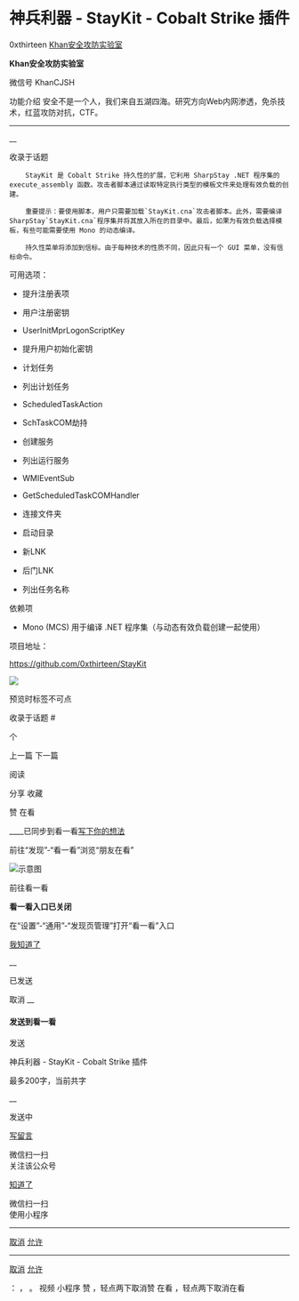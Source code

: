 #  神兵利器 - StayKit - Cobalt Strike 插件

0xthirteen  [ Khan安全攻防实验室 ](javascript:void\(0\);)

**Khan安全攻防实验室** ![]()

微信号 KhanCJSH

功能介绍 安全不是一个人，我们来自五湖四海。研究方向Web内网渗透，免杀技术，红蓝攻防对抗，CTF。

____

__

收录于话题

        StayKit 是 Cobalt Strike 持久性的扩展，它利用 SharpStay .NET 程序集的 execute_assembly 函数。攻击者脚本通过读取特定执行类型的模板文件来处理有效负载的创建。

        重要提示：要使用脚本，用户只需要加载`StayKit.cna`攻击者脚本。此外，需要编译SharpStay`StayKit.cna`程序集并将其放入所在的目录中。最后，如果为有效负载选择模板，有些可能需要使用 Mono 的动态编译。

        持久性菜单将添加到信标。由于每种技术的性质不同，因此只有一个 GUI 菜单，没有信标命令。

可用选项：

  * 提升注册表项

  * 用户注册密钥

  * UserInitMprLogonScriptKey

  * 提升用户初始化密钥

  * 计划任务

  * 列出计划任务

  * ScheduledTaskAction

  * SchTaskCOM劫持

  * 创建服务

  * 列出运行服务

  * WMIEventSub

  * GetScheduledTaskCOMHandler

  * 连接文件夹

  * 启动目录

  * 新LNK

  * 后门LNK

  * 列出任务名称

  

依赖项

  * Mono (MCS) 用于编译 .NET 程序集（与动态有效负载创建一起使用）

项目地址：  

  

https://github.com/0xthirteen/StayKit

  

![](https://raw.githubusercontent.com/tuchuang9/tc1/refs/heads/main/public/20220228133611.png)

  

预览时标签不可点

收录于话题 #

 个

上一篇 下一篇

阅读

分享 收藏

赞 在看

____已同步到看一看[写下你的想法](javascript:;)

前往“发现”-“看一看”浏览“朋友在看”

![示意图](//res.wx.qq.com/mmbizwap/zh_CN/htmledition/images/pic/appmsg/pic_like_comment55871f.png)

前往看一看

**看一看入口已关闭**

在“设置”-“通用”-“发现页管理”打开“看一看”入口

[我知道了](javascript:;)

__

已发送

取消 __

####  发送到看一看

发送

神兵利器 - StayKit - Cobalt Strike 插件

最多200字，当前共字

__

发送中

[写留言](javascript:;)

微信扫一扫  
关注该公众号

[知道了](javascript:;)

微信扫一扫  
使用小程序

****

[取消](javascript:void\(0\);) [允许](javascript:void\(0\);)

****

[取消](javascript:void\(0\);) [允许](javascript:void\(0\);)

： ， 。 视频 小程序 赞 ，轻点两下取消赞 在看 ，轻点两下取消在看

